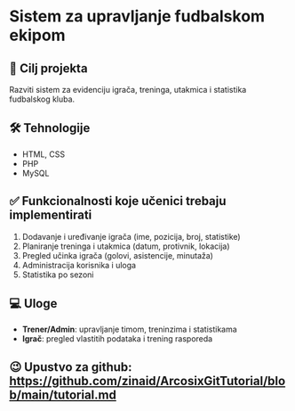 # Sistem za upravljanje fudbalskom ekipom

## 🎯 Cilj projekta
Razviti sistem za evidenciju igrača, treninga, utakmica i statistika fudbalskog kluba.

## 🛠️ Tehnologije
- HTML, CSS
- PHP
- MySQL

## ✅ Funkcionalnosti koje učenici trebaju implementirati
1. Dodavanje i uređivanje igrača (ime, pozicija, broj, statistike)
2. Planiranje treninga i utakmica (datum, protivnik, lokacija)
3. Pregled učinka igrača (golovi, asistencije, minutaža)
4. Administracija korisnika i uloga
5. Statistika po sezoni

## 💻 Uloge
- **Trener/Admin**: upravljanje timom, treninzima i statistikama
- **Igrač**: pregled vlastitih podataka i trening rasporeda

## 😉 Upustvo za github: https://github.com/zinaid/ArcosixGitTutorial/blob/main/tutorial.md
